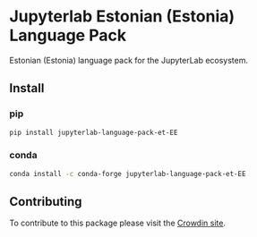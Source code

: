 # Jupyterlab Estonian (Estonia) Language Pack

Estonian (Estonia) language pack for the JupyterLab ecosystem.

## Install

### pip

```bash
pip install jupyterlab-language-pack-et-EE
```

### conda

```bash
conda install -c conda-forge jupyterlab-language-pack-et-EE
```

## Contributing

To contribute to this package please visit the [Crowdin site](https://crowdin.com/project/jupyterlab).
